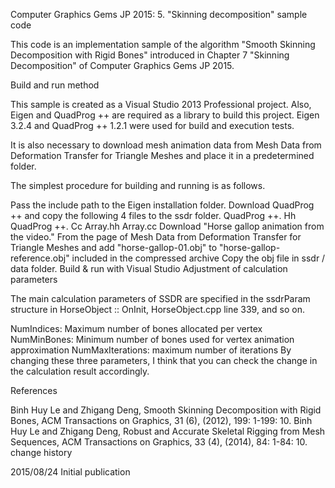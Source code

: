 Computer Graphics Gems JP 2015: 5. "Skinning decomposition" sample code

This code is an implementation sample of the algorithm "Smooth Skinning Decomposition with Rigid Bones" introduced in Chapter 7 "Skinning Decomposition" of Computer Graphics Gems JP 2015.

Build and run method

This sample is created as a Visual Studio 2013 Professional project. Also, Eigen and QuadProg ++ are required as a library to build this project. Eigen 3.2.4 and QuadProg ++ 1.2.1 were used for build and execution tests.

It is also necessary to download mesh animation data from Mesh Data from Deformation Transfer for Triangle Meshes and place it in a predetermined folder.

The simplest procedure for building and running is as follows.

Pass the include path to the Eigen installation folder.
Download QuadProg ++ and copy the following 4 files to the ssdr folder.
QuadProg ++. Hh
QuadProg ++. Cc
Array.hh
Array.cc
Download "Horse gallop animation from the video." From the page of Mesh Data from Deformation Transfer for Triangle Meshes and add "horse-gallop-01.obj" to "horse-gallop-reference.obj" included in the compressed archive Copy the obj file in ssdr / data folder.
Build & run with Visual Studio
Adjustment of calculation parameters

The main calculation parameters of SSDR are specified in the ssdrParam structure in HorseObject :: OnInit, HorseObject.cpp line 339, and so on.

NumIndices: Maximum number of bones allocated per vertex
NumMinBones: Minimum number of bones used for vertex animation approximation
NumMaxIterations: maximum number of iterations
By changing these three parameters, I think that you can check the change in the calculation result accordingly.

References

Binh Huy Le and Zhigang Deng, Smooth Skinning Decomposition with Rigid Bones, ACM Transactions on Graphics, 31 (6), (2012), 199: 1-199: 10.
Binh Huy Le and Zhigang Deng, Robust and Accurate Skeletal Rigging from Mesh Sequences, ACM Transactions on Graphics, 33 (4), (2014), 84: 1-84: 10.
change history

2015/08/24 Initial publication